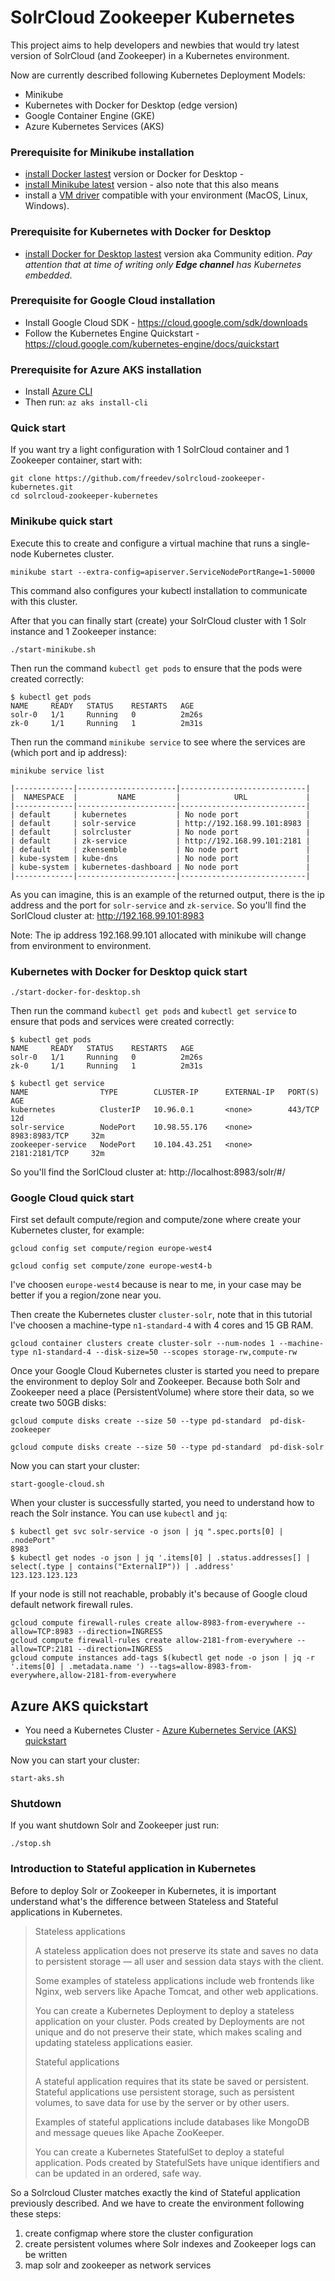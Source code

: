 SolrCloud Zookeeper Kubernetes
==============================

This project aims to help developers and newbies that would try latest version of SolrCloud (and Zookeeper) in a 
Kubernetes environment.

Now are currently described following Kubernetes Deployment Models:

* Minikube
* Kubernetes with Docker for Desktop (edge version)
* Google Container Engine (GKE)
* Azure Kubernetes Services (AKS)

### Prerequisite for Minikube installation

* [install Docker lastest](https://docs.docker.com/engine/installation/) version or Docker for Desktop - 
* [install Minikube latest](https://github.com/kubernetes/minikube#minikube) version - also note that this also means 
* install a [VM driver](https://github.com/kubernetes/minikube#quickstart) compatible with your environment 
 (MacOS, Linux, Windows).

### Prerequisite for Kubernetes with Docker for Desktop

* [install Docker for Desktop lastest](https://www.docker.com/community-edition) version aka Community edition. *Pay attention that at time of writing only **Edge channel** has Kubernetes embedded*.

### Prerequisite for Google Cloud installation

* Install Google Cloud SDK - https://cloud.google.com/sdk/downloads
* Follow the Kubernetes Engine Quickstart - https://cloud.google.com/kubernetes-engine/docs/quickstart

### Prerequisite for Azure AKS installation

* Install [Azure CLI](https://docs.microsoft.com/en-us/cli/azure/install-azure-cli?view=azure-cli-latest)
* Then run: `az aks install-cli`

### Quick start

If you want try a light configuration with 1 SolrCloud container and 1 Zookeeper container, start with:

    git clone https://github.com/freedev/solrcloud-zookeeper-kubernetes.git
    cd solrcloud-zookeeper-kubernetes

### Minikube quick start

Execute this to create and configure a virtual machine that runs a single-node Kubernetes cluster.

    minikube start --extra-config=apiserver.ServiceNodePortRange=1-50000

This command also configures your kubectl installation to communicate with this cluster.

After that you can finally start (create) your SolrCloud cluster with 1 Solr instance and 1 Zookeeper instance:

    ./start-minikube.sh

Then run the command `kubectl get pods` to ensure that the pods were created correctly:

    $ kubectl get pods
    NAME     READY   STATUS    RESTARTS   AGE
    solr-0   1/1     Running   0          2m26s
    zk-0     1/1     Running   1          2m31s

Then run the command `minikube service` to see where the services are (which port and ip address):

    minikube service list

    |-------------|----------------------|----------------------------|
    |  NAMESPACE  |         NAME         |            URL             |
    |-------------|----------------------|----------------------------|
    | default     | kubernetes           | No node port               |
    | default     | solr-service         | http://192.168.99.101:8983 |
    | default     | solrcluster          | No node port               |
    | default     | zk-service           | http://192.168.99.101:2181 |
    | default     | zkensemble           | No node port               |
    | kube-system | kube-dns             | No node port               |
    | kube-system | kubernetes-dashboard | No node port               |
    |-------------|----------------------|----------------------------|

As you can imagine, this is an example of the returned output, there is the ip address and the port for `solr-service` and `zk-service`.
So you'll find the SorlCloud cluster at: http://192.168.99.101:8983

Note: The ip address 192.168.99.101 allocated with minikube will change from environment to environment.

### Kubernetes with Docker for Desktop quick start

    ./start-docker-for-desktop.sh

Then run the command `kubectl get pods` and `kubectl get service` to ensure that pods and services were created 
correctly: 

    $ kubectl get pods
    NAME     READY   STATUS    RESTARTS   AGE
    solr-0   1/1     Running   0          2m26s
    zk-0     1/1     Running   1          2m31s

    $ kubectl get service
    NAME                TYPE        CLUSTER-IP      EXTERNAL-IP   PORT(S)           AGE
    kubernetes          ClusterIP   10.96.0.1       <none>        443/TCP           12d
    solr-service        NodePort    10.98.55.176    <none>        8983:8983/TCP     32m
    zookeeper-service   NodePort    10.104.43.251   <none>        2181:2181/TCP     32m

So you'll find the SorlCloud cluster at: http://localhost:8983/solr/#/

### Google Cloud quick start

First set default compute/region and compute/zone where create your Kubernetes cluster, for example:

    gcloud config set compute/region europe-west4
     
    gcloud config set compute/zone europe-west4-b

I've choosen `europe-west4` because is near to me, in your case may be better if you a region/zone near you.

Then create the Kubernetes cluster `cluster-solr`, note that in this tutorial I've choosen a machine-type `n1-standard-4` with 4 cores and 15 GB RAM.

    gcloud container clusters create cluster-solr --num-nodes 1 --machine-type n1-standard-4 --disk-size=50 --scopes storage-rw,compute-rw

Once your Google Cloud Kubernetes cluster is started you need to prepare the environment to deploy Solr and Zookeeper. Because both Solr and Zookeeper need a place (PersistentVolume) where store their data, so we create two 50GB disks:

    gcloud compute disks create --size 50 --type pd-standard  pd-disk-zookeeper
    
    gcloud compute disks create --size 50 --type pd-standard  pd-disk-solr

Now you can start your cluster:

    start-google-cloud.sh

When your cluster is successfully started, you need to understand how to reach the Solr instance. 
You can use `kubectl` and `jq`:

    $ kubectl get svc solr-service -o json | jq ".spec.ports[0] | .nodePort"
    8983
    $ kubectl get nodes -o json | jq '.items[0] | .status.addresses[] | select(.type | contains("ExternalIP")) | .address'
    123.123.123.123

If your node is still not reachable, probably it's because of Google cloud default network firewall rules.

    gcloud compute firewall-rules create allow-8983-from-everywhere --allow=TCP:8983 --direction=INGRESS
    gcloud compute firewall-rules create allow-2181-from-everywhere --allow=TCP:2181 --direction=INGRESS
    gcloud compute instances add-tags $(kubectl get node -o json | jq -r '.items[0] | .metadata.name ') --tags=allow-8983-from-everywhere,allow-2181-from-everywhere

## Azure AKS quickstart

* You need a Kubernetes Cluster - [Azure Kubernetes Service (AKS) quickstart](https://docs.microsoft.com/en-us/azure/aks/) 

Now you can start your cluster:

    start-aks.sh

### Shutdown

If you want shutdown Solr and Zookeeper just run:

    ./stop.sh

### Introduction to Stateful application in Kubernetes

Before to deploy Solr or Zookeeper in Kubernetes, it is important understand what's the difference between Stateless 
and Stateful applications in Kubernetes.

> Stateless applications
>
> A stateless application does not preserve its state and saves no data to persistent storage — all user and session data stays with the client.
>
> Some examples of stateless applications include web frontends like Nginx, web servers like Apache Tomcat, and other web applications.
>
> You can create a Kubernetes Deployment to deploy a stateless application on your cluster. Pods created by Deployments are not unique and do not preserve their state, which makes scaling and updating stateless applications easier.
>
> Stateful applications
>
>A stateful application requires that its state be saved or persistent. Stateful applications use persistent storage, such as persistent volumes, to save data for use by the server or by other users.
>
>Examples of stateful applications include databases like MongoDB and message queues like Apache ZooKeeper.
>
>You can create a Kubernetes StatefulSet to deploy a stateful application. Pods created by StatefulSets have unique identifiers and can be updated in an ordered, safe way.

So a Solrcloud Cluster matches exactly the kind of Stateful application previously described.
And we have to create the environment following these steps:

1. create configmap where store the cluster configuration
2. create persistent volumes where Solr indexes and Zookeeper logs can be written
3. map solr and zookeeper as network services 
